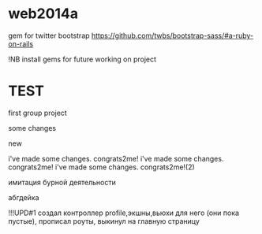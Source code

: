 web2014a
========

gem for twitter bootstrap
https://github.com/twbs/bootstrap-sass/#a-ruby-on-rails

!NB install gems for future working on project





TEST
====

first group project

some changes

new

i've made some changes. congrats2me!
i've made some changes. congrats2me!
i've made some changes. congrats2me!(2)

имитация бурной деятельности


абгдейка



!!!UPD#1 
создал контроллер profile,экшны,вьюхи для него (они пока пустые), прописал роуты, выкинул на главную страницу
